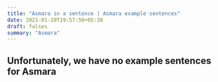 ```yaml
---
title: "Asmara in a sentence | Asmara example sentences"
date: 2021-01-20T19:57:50+05:30
draft: falses
summary: "Asmara"
---
```

## Unfortunately, we have no example sentences for Asmara                 
